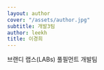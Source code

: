```yaml
---
layout: author
cover: "/assets/author.jpg"
subtitle: 개발3팀
author: leekh
title: 이경희
---
```


브랜디 랩스(LABs) 풀필먼트 개발팀
